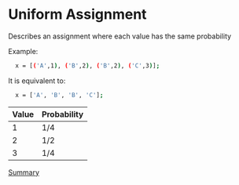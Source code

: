# Uniform Assignment

Describes an assignment where each value has the same probability

Example:
```sh
  x = [('A',1), ('B',2), ('B',2), ('C',3)];
```

It is equivalent to:
```sh
  x = ['A', 'B', 'B', 'C'];
```

| Value | Probability |
| --- | ----------- |
| 1 | 1/4 |
| 2 | 1/2 |
| 3 | 1/4 |

[Summary](https://github.com/gleisonsdm/Kuifje-Documentation)
